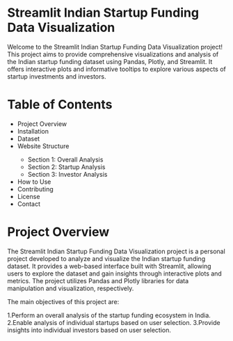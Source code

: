 # Streamlit Indian Startup Funding Data Visualization
Welcome to the Streamlit Indian Startup Funding Data Visualization project! This project aims to provide comprehensive visualizations and analysis of the Indian startup funding dataset using Pandas, Plotly, and Streamlit. It offers interactive plots and informative tooltips to explore various aspects of startup investments and investors.


<H1>Table of Contents</H1>
<ul>
  <li>Project Overview</li>
  <li>Installation</li>
  <li>Dataset</li>
  <li>Website Structure</li>
  <ul><li>Section 1: Overall Analysis</li>
    <li>Section 2: Startup Analysis</li>
    <li>Section 3: Investor Analysis</li>
  </ul>
  <li>How to Use</li>
  <li>Contributing</li>
  <li>License</li>
  <li>Contact</li>
</ul>

<h1>Project Overview</h1>
The Streamlit Indian Startup Funding Data Visualization project is a personal project developed to analyze and visualize the Indian startup funding dataset. It provides a web-based interface built with Streamlit, allowing users to explore the dataset and gain insights through interactive plots and metrics. The project utilizes Pandas and Plotly libraries for data manipulation and visualization, respectively.

The main objectives of this project are:

1.Perform an overall analysis of the startup funding ecosystem in India.
2.Enable analysis of individual startups based on user selection.
3.Provide insights into individual investors based on user selection.

